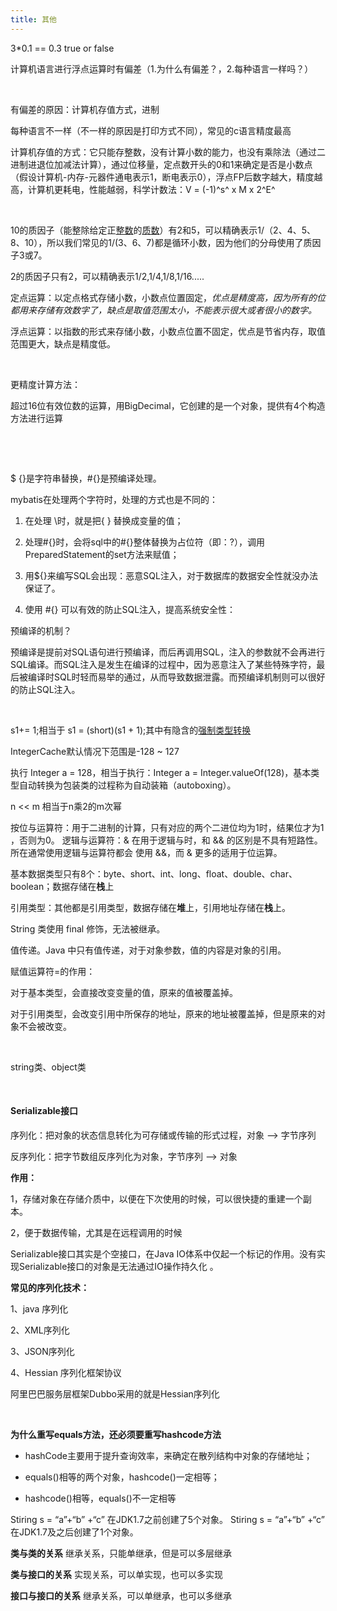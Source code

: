 ```yaml
---
title: 其他
---
```



3\*0.1 == 0.3 true or false

计算机语言进行浮点运算时有偏差（1.为什么有偏差？，2.每种语言一样吗？）

‍

有偏差的原因：计算机存值方式，进制

每种语言不一样（不一样的原因是打印方式不同），常见的c语言精度最高

计算机存值的方式：它只能存整数，没有计算小数的能力，也没有乘除法（通过二进制进退位加减法计算），通过位移量，定点数开头的0和1来确定是否是小数点（假设计算机-内存-元器件通电表示1，断电表示0），浮点FP后数字越大，精度越高，计算机更耗电，性能越弱，科学计数法：V = (-1)^s^ x M x 2^E^

‍

10的质因子（能整除给定正[整数](https://baike.baidu.com/item/%E6%95%B4%E6%95%B0/1293937)的[质数](https://baike.baidu.com/item/%E8%B4%A8%E6%95%B0/263515)）有2和5，可以精确表示1/（2、4、5、8、10），所以我们常见的1/(3、6、7)都是循环小数，因为他们的分母使用了质因子3或7。

2的质因子只有2，可以精确表示1/2,1/4,1/8,1/16.....

定点运算：以定点格式存储小数，小数点位置固定，*优点是精度高，因为所有的位都用来存储有效数字了，缺点是取值范围太小，不能表示很大或者很小的数字。*

浮点运算：以指数的形式来存储小数，小数点位置不固定，优点是节省内存，取值范围更大，缺点是精度低。

‍

更精度计算方法：

超过16位有效位数的运算，用BigDecimal，它创建的是一个对象，提供有4个构造方法进行运算

‍

‍

\$ \{\}是字符串替换，\#\{\}是预编译处理。

mybatis在处理两个字符时，处理的方式也是不同的：

1. 在处理 \时，就是把\{ \} 替换成变量的值；

2. 处理\#\{\}时，会将sql中的\#\{\}整体替换为占位符（即：?），调用PreparedStatement的set方法来赋值；

3. 用\$\{\}来编写SQL会出现：恶意SQL注入，对于数据库的数据安全性就没办法保证了。

4. 使用 \#\{\} 可以有效的防止SQL注入，提高系统安全性：

预编译的机制？

预编译是提前对SQL语句进行预编译，而后再调用SQL，注入的参数就不会再进行SQL编译。而SQL注入是发生在编译的过程中，因为恶意注入了某些特殊字符，最后被编译时SQL时轻而易举的通过，从而导致数据泄露。而预编译机制则可以很好的防止SQL注入。

‍

s1+= 1;相当于 s1 = (short)(s1 + 1);其中有隐含的[强制类型转换](https://so.csdn.net/so/search?q=%E5%BC%BA%E5%88%B6%E7%B1%BB%E5%9E%8B%E8%BD%AC%E6%8D%A2&spm=1001.2101.3001.7020)

IntegerCache默认情况下范围是-128 ~ 127

执⾏ Integer a \= 128，相当于执⾏：Integer a \= Integer.valueOf\(128\)，基本类型⾃动转换为包装类的过程称为⾃动装箱（autoboxing）。

n \<\< m 相当于n乘2的m次幂

按位与运算符：⽤于⼆进制的计算，只有对应的两个⼆进位均为1时，结果位才为1 ，否则为0。 逻辑与运算符：\& 在⽤于逻辑与时，和 \&\& 的区别是不具有短路性。所在通常使⽤逻辑与运算符都会 使⽤ \&\&，⽽ \& 更多的适⽤于位运算。

基本数据类型只有8个：byte、short、int、long、float、double、char、 boolean；数据存储在**栈**上

引用类型：其他都是引用类型，数据存储在**堆**上，引用地址存储在**栈**上。

String 类使⽤ final 修饰，⽆法被继承。

值传递。Java 中只有值传递，对于对象参数，值的内容是对象的引⽤。

赋值运算符=的作用：

对于基本类型，会直接改变变量的值，原来的值被覆盖掉。

对于引用类型，会改变引用中所保存的地址，原来的地址被覆盖掉，但是原来的对象不会被改变。

‍

string类、object类

‍

#### Serializable接口

序列化：把对象的状态信息转化为可存储或传输的形式过程，对象 --> 字节序列

反序列化：把字节数组反序列化为对象，字节序列 --> 对象

**作用：**

1，存储对象在存储介质中，以便在下次使用的时候，可以很快捷的重建一个副本。

2，便于数据传输，尤其是在远程调用的时候

Serializable接口其实是个空接口，在Java IO体系中仅起一个标记的作用。没有实现Serializable接口的对象是无法通过IO操作持久化 。

**常见的序列化技术：**

1、java 序列化

2、XML序列化

3、JSON序列化

4、Hessian 序列化框架协议

阿里巴巴服务层框架Dubbo采用的就是Hessian序列化

‍

**为什么重写equals方法，还必须要重写hashcode方法**

- hashCode主要用于提升查询效率，来确定在散列结构中对象的存储地址；

- equals()相等的两个对象，hashcode()一定相等；

- hashcode()相等，equals()不一定相等



Stiring s = “a”+“b” +“c” 在JDK1.7之前创建了5个对象。
Stiring s = “a”+“b” +“c” 在JDK1.7及之后创建了1个对象。



**类与类的关系**
继承关系，只能单继承，但是可以多层继承

**类与接口的关系**
实现关系，可以单实现，也可以多实现

**接口与接口的关系**
继承关系，可以单继承，也可以多继承
